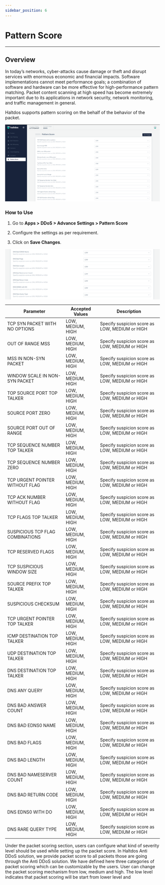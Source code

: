 ```yaml
---
sidebar_position: 6
---
```


# Pattern Score

---

## Overview

In today’s networks, cyber-attacks cause damage or theft and disrupt services with enormous economic and financial impacts. Software implementations cannot meet performance goals; a combination of software and hardware can be more effective for high-performance pattern matching. Packet content scanning at high speed has become extremely important due to its applications in network security, network monitoring, and traffic management in general. 

Haltdos supports pattern scoring on the behalf of the behavior of the packet.

![pattern_score](/img/ddos/v7/docs/paternscore.png)

### How to Use

1. Go to **Apps > DDoS > Advance Settings > Pattern Score**

2. Configure the settings as per requirement.

3. Click on **Save Changes**.

![pattern_score](/img/ddos/v7/docs/patternscore2.png)

| Parameter                        | Accepted Values   | Description                                    |
|----------------------------------|-------------------|------------------------------------------------|
| TCP SYN PACKET WITH NO OPTIONS   | LOW, MEDIUM, HIGH | Specify suspicion score as LOW, MEDIUM or HIGH |
| OUT OF RANGE MSS                 | LOW, MEDIUM, HIGH | Specify suspicion score as LOW, MEDIUM or HIGH |
| MSS IN NON-SYN PACKET            | LOW, MEDIUM, HIGH | Specify suspicion score as LOW, MEDIUM or HIGH |
| WINDOW SCALE IN NON-SYN PACKET   | LOW, MEDIUM, HIGH | Specify suspicion score as LOW, MEDIUM or HIGH |
| TOP SOURCE PORT TOP TALKER       | LOW, MEDIUM, HIGH | Specify suspicion score as LOW, MEDIUM or HIGH |
| SOURCE PORT ZERO                 | LOW, MEDIUM, HIGH | Specify suspicion score as LOW, MEDIUM or HIGH |
| SOURCE PORT OUT OF RANGE         | LOW, MEDIUM, HIGH | Specify suspicion score as LOW, MEDIUM or HIGH |
| TCP SEQUENCE NUMBER TOP TALKER   | LOW, MEDIUM, HIGH | Specify suspicion score as LOW, MEDIUM or HIGH |
| TCP SEQUENCE NUMBER ZERO         | LOW, MEDIUM, HIGH | Specify suspicion score as LOW, MEDIUM or HIGH |
| TCP URGENT POINTER WITHOUT FLAG  | LOW, MEDIUM, HIGH | Specify suspicion score as LOW, MEDIUM or HIGH |
| TCP ACK NUMBER WITHOUT FLAG      | LOW, MEDIUM, HIGH | Specify suspicion score as LOW, MEDIUM or HIGH |
| TCP FLAGS TOP TALKER             | LOW, MEDIUM, HIGH | Specify suspicion score as LOW, MEDIUM or HIGH |
| SUSPICIOUS TCP FLAG COMBINATIONS | LOW, MEDIUM, HIGH | Specify suspicion score as LOW, MEDIUM or HIGH |
| TCP RESERVED FLAGS               | LOW, MEDIUM, HIGH | Specify suspicion score as LOW, MEDIUM or HIGH |
| TCP SUSPICIOUS WINDOW SIZE       | LOW, MEDIUM, HIGH | Specify suspicion score as LOW, MEDIUM or HIGH |
| SOURCE PREFIX TOP TALKER         | LOW, MEDIUM, HIGH | Specify suspicion score as LOW, MEDIUM or HIGH |
| SUSPICIOUS CHECKSUM              | LOW, MEDIUM, HIGH | Specify suspicion score as LOW, MEDIUM or HIGH |
| TCP URGENT POINTER TOP TALKER    | LOW, MEDIUM, HIGH | Specify suspicion score as LOW, MEDIUM or HIGH |
| ICMP DESTINATION TOP TALKER      | LOW, MEDIUM, HIGH | Specify suspicion score as LOW, MEDIUM or HIGH |
| UDP DESTINATION TOP TALKER       | LOW, MEDIUM, HIGH | Specify suspicion score as LOW, MEDIUM or HIGH |
| DNS DESTINATION TOP TALKER       | LOW, MEDIUM, HIGH | Specify suspicion score as LOW, MEDIUM or HIGH |
| DNS ANY QUERY                    | LOW, MEDIUM, HIGH | Specify suspicion score as LOW, MEDIUM or HIGH |
| DNS BAD ANSWER COUNT             | LOW, MEDIUM, HIGH | Specify suspicion score as LOW, MEDIUM or HIGH |
| DNS BAD EDNS0 NAME               | LOW, MEDIUM, HIGH | Specify suspicion score as LOW, MEDIUM or HIGH |
| DNS BAD FLAGS                    | LOW, MEDIUM, HIGH | Specify suspicion score as LOW, MEDIUM or HIGH |
| DNS BAD LENGTH                   | LOW, MEDIUM, HIGH | Specify suspicion score as LOW, MEDIUM or HIGH |
| DNS BAD NAMESERVER COUNT         | LOW, MEDIUM, HIGH | Specify suspicion score as LOW, MEDIUM or HIGH |
| DNS BAD RETURN CODE              | LOW, MEDIUM, HIGH | Specify suspicion score as LOW, MEDIUM or HIGH |
| DNS EDNS0 WITH DO                | LOW, MEDIUM, HIGH | Specify suspicion score as LOW, MEDIUM or HIGH |
| DNS RARE QUERY TYPE              | LOW, MEDIUM, HIGH | Specify suspicion score as LOW, MEDIUM or HIGH |


Under the packet scoring section, users can configure what kind of severity level should be used while setting up the packet score.
In Haltdos Anti DDoS solution, we provide packet score to all packets those are going through the Anti DDoS solution. We have defined here three categories of packet scoring which can be customizable by the users. User can change the packet scoring mechanism from low, medium and high.
The low level indicates that packet scoring will be start from lower level and 

